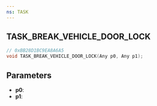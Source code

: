 ```yaml
---
ns: TASK
---
```

## TASK_BREAK_VEHICLE_DOOR_LOCK

```c
// 0xBB28D1BC9EA8A6A5
void TASK_BREAK_VEHICLE_DOOR_LOCK(Any p0, Any p1);
```

## Parameters
* **p0**:
* **p1**:
